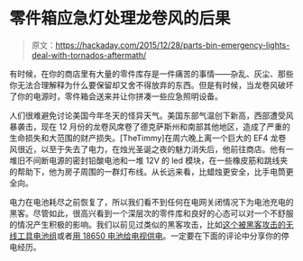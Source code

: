 # 零件箱应急灯处理龙卷风的后果

> 原文：<https://hackaday.com/2015/12/28/parts-bin-emergency-lights-deal-with-tornados-aftermath/>

有时候，在你的商店里有大量的零件库存是一件痛苦的事情——杂乱、灰尘、那些你无法合理解释为什么要保留却又舍不得放弃的东西。但是有时候，当龙卷风破坏了你的电源时，零件箱会送来并让你拼凑一些应急照明设备。

人们很难避免讨论美国今年冬天的怪异天气。美国东部气温创下新高，西部遭受风暴袭击，现在 12 月份的龙卷风席卷了德克萨斯州和南部其他地区，造成了严重的生命损失和大范围的财产损失。[TheTimmy]在周六晚上离一个巨大的 EF4 龙卷风很近，以至于失去了电力，在烛光圣诞之夜的魅力消失后，他前往商店。他有一堆旧不间断电源的密封铅酸电池和一堆 12V 的 led 模块，在一些橡皮筋和跳线夹的帮助下，他为房子周围的一群灯布线。从长远来看，比蜡烛更安全，比手电筒更全向。

电力在电池耗尽之前恢复了，所以我们看不到任何在电网关闭情况下为电池充电的黑客。尽管如此，很高兴看到一个深层次的零件库和良好的心态可以对一个不舒服的情况产生积极的影响。我们以前见过类似的黑客攻击，比如[这个被黑客攻击的无线工具电池组](http://hackaday.com/2015/01/31/emergency-power-based-on-cordless-drill-batteries/)或者[用 18650 电池给电视供电](http://hackaday.com/2015/12/17/gutted-usb-power-packs-run-your-tv/)。一定要在下面的评论中分享你的停电经历。